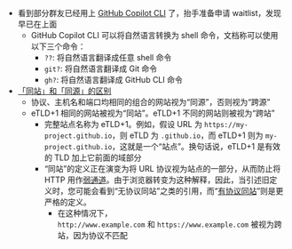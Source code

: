 - 看到部分群友已经用上 [GitHub Copilot CLI](https://githubnext.com/projects/copilot-cli/) 了，抬手准备申请 waitlist，发现早已在上面
	- GitHub Copilot CLI 可以将自然语言转换为 shell 命令，文档称可以使用以下三个命令：
		- `??`: 将自然语言翻译成任意 shell 命令
		- `git?`: 将自然语言翻译成 Git 命令
		- `gh?`: 将自然语言翻译成 GitHub CLI 命令
- [「同站」和「同源」的区别](https://web.dev/i18n/zh/same-site-same-origin/)
	- 协议、主机名和端口均相同的组合的网站视为“同源”，否则视为“跨源”
	- eTLD+1 相同的网站被视为“同站”。eTLD+1 不同的网站则被视为“跨站”
		- 完整站点名称为 eTLD+1。例如，假设 URL 为 `https://my-project.github.io`，则 eTLD 为 `.github.io`，而 eTLD+1 则为 `my-project.github.io`，这就是一个“站点”。换句话说，eTLD+1 是有效的 TLD 加上它前面的域部分
		- “同站”的定义正在演变为将 URL 协议视为站点的一部分，从而防止将 HTTP 用作[弱通道](https://tools.ietf.org/html/draft-west-cookie-incrementalism-01#page-8)。由于浏览器转变为这种解释，因此，当引述旧定义时，您可能会看到“无协议同站”之类的引用，而“[有协议同站](https://web.dev/schemeful-samesite/)”则是更严格的定义。
			- 在这种情况下，`http://www.example.com` 和 `https://www.example.com` 被视为跨站，因为协议不匹配
